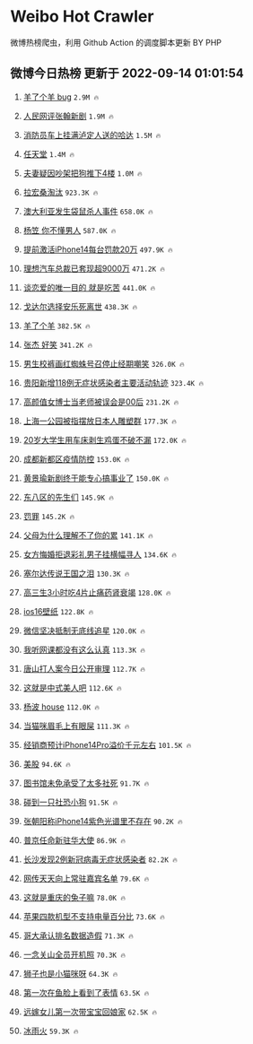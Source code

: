 # Weibo Hot Crawler 



微博热榜爬虫，利用 Github Action 的调度脚本更新 BY PHP 


## 微博今日热榜 更新于 2022-09-14 01:01:54 
1. [羊了个羊 bug](https://s.weibo.com/weibo?q=%E7%BE%8A%E4%BA%86%E4%B8%AA%E7%BE%8A%20bug&t=31&band_rank=1&Refer=top) `2.9M 🔥` 

1. [人民网评张翰新剧](https://s.weibo.com/weibo?q=%23%E4%BA%BA%E6%B0%91%E7%BD%91%E8%AF%84%E5%BC%A0%E7%BF%B0%E6%96%B0%E5%89%A7%23&t=31&band_rank=2&Refer=top) `1.9M 🔥` 

1. [消防员车上挂满泸定人送的哈达](https://s.weibo.com/weibo?q=%23%E6%B6%88%E9%98%B2%E5%91%98%E8%BD%A6%E4%B8%8A%E6%8C%82%E6%BB%A1%E6%B3%B8%E5%AE%9A%E4%BA%BA%E9%80%81%E7%9A%84%E5%93%88%E8%BE%BE%23&t=31&band_rank=3&Refer=top) `1.5M 🔥` 

1. [任天堂](https://s.weibo.com/weibo?q=%E4%BB%BB%E5%A4%A9%E5%A0%82&t=31&band_rank=4&Refer=top) `1.4M 🔥` 

1. [夫妻疑因吵架把狗推下4楼](https://s.weibo.com/weibo?q=%23%E5%A4%AB%E5%A6%BB%E7%96%91%E5%9B%A0%E5%90%B5%E6%9E%B6%E6%8A%8A%E7%8B%97%E6%8E%A8%E4%B8%8B4%E6%A5%BC%23&t=31&band_rank=5&Refer=top) `1.0M 🔥` 

1. [拉宏桑淘汰](https://s.weibo.com/weibo?q=%23%E6%8B%89%E5%AE%8F%E6%A1%91%E6%B7%98%E6%B1%B0%23&t=31&band_rank=6&Refer=top) `923.3K 🔥` 

1. [澳大利亚发生袋鼠杀人事件](https://s.weibo.com/weibo?q=%23%E6%BE%B3%E5%A4%A7%E5%88%A9%E4%BA%9A%E5%8F%91%E7%94%9F%E8%A2%8B%E9%BC%A0%E6%9D%80%E4%BA%BA%E4%BA%8B%E4%BB%B6%23&t=31&band_rank=7&Refer=top) `658.0K 🔥` 

1. [杨笠 你不懂男人](https://s.weibo.com/weibo?q=%23%E6%9D%A8%E7%AC%A0%20%E4%BD%A0%E4%B8%8D%E6%87%82%E7%94%B7%E4%BA%BA%23&t=31&band_rank=8&Refer=top) `587.0K 🔥` 

1. [提前激活iPhone14每台罚款20万](https://s.weibo.com/weibo?q=%23%E6%8F%90%E5%89%8D%E6%BF%80%E6%B4%BBiPhone14%E6%AF%8F%E5%8F%B0%E7%BD%9A%E6%AC%BE20%E4%B8%87%23&t=31&band_rank=9&Refer=top) `497.9K 🔥` 

1. [理想汽车总裁已套现超9000万](https://s.weibo.com/weibo?q=%23%E7%90%86%E6%83%B3%E6%B1%BD%E8%BD%A6%E6%80%BB%E8%A3%81%E5%B7%B2%E5%A5%97%E7%8E%B0%E8%B6%859000%E4%B8%87%23&t=31&band_rank=10&Refer=top) `471.2K 🔥` 

1. [谈恋爱的唯一目的 就是吃苦](https://s.weibo.com/weibo?q=%23%E8%B0%88%E6%81%8B%E7%88%B1%E7%9A%84%E5%94%AF%E4%B8%80%E7%9B%AE%E7%9A%84%20%E5%B0%B1%E6%98%AF%E5%90%83%E8%8B%A6%23&t=31&band_rank=11&Refer=top) `441.0K 🔥` 

1. [戈达尔选择安乐死离世](https://s.weibo.com/weibo?q=%23%E6%88%88%E8%BE%BE%E5%B0%94%E9%80%89%E6%8B%A9%E5%AE%89%E4%B9%90%E6%AD%BB%E7%A6%BB%E4%B8%96%23&t=31&band_rank=12&Refer=top) `438.3K 🔥` 

1. [羊了个羊](https://s.weibo.com/weibo?q=%23%E7%BE%8A%E4%BA%86%E4%B8%AA%E7%BE%8A%23&t=31&band_rank=13&Refer=top) `382.5K 🔥` 

1. [张杰 好笑](https://s.weibo.com/weibo?q=%23%E5%BC%A0%E6%9D%B0%20%E5%A5%BD%E7%AC%91%23&t=31&band_rank=14&Refer=top) `341.2K 🔥` 

1. [男生校裤画红蜘蛛号召停止经期嘲笑](https://s.weibo.com/weibo?q=%23%E7%94%B7%E7%94%9F%E6%A0%A1%E8%A3%A4%E7%94%BB%E7%BA%A2%E8%9C%98%E8%9B%9B%E5%8F%B7%E5%8F%AC%E5%81%9C%E6%AD%A2%E7%BB%8F%E6%9C%9F%E5%98%B2%E7%AC%91%23&t=31&band_rank=15&Refer=top) `326.0K 🔥` 

1. [贵阳新增118例无症状感染者主要活动轨迹](https://s.weibo.com/weibo?q=%23%E8%B4%B5%E9%98%B3%E6%96%B0%E5%A2%9E118%E4%BE%8B%E6%97%A0%E7%97%87%E7%8A%B6%E6%84%9F%E6%9F%93%E8%80%85%E4%B8%BB%E8%A6%81%E6%B4%BB%E5%8A%A8%E8%BD%A8%E8%BF%B9%23&t=31&band_rank=16&Refer=top) `323.4K 🔥` 

1. [高颜值女博士当老师被误会是00后](https://s.weibo.com/weibo?q=%23%E9%AB%98%E9%A2%9C%E5%80%BC%E5%A5%B3%E5%8D%9A%E5%A3%AB%E5%BD%93%E8%80%81%E5%B8%88%E8%A2%AB%E8%AF%AF%E4%BC%9A%E6%98%AF00%E5%90%8E%23&t=31&band_rank=17&Refer=top) `231.2K 🔥` 

1. [上海一公园被指摆放日本人雕塑群](https://s.weibo.com/weibo?q=%23%E4%B8%8A%E6%B5%B7%E4%B8%80%E5%85%AC%E5%9B%AD%E8%A2%AB%E6%8C%87%E6%91%86%E6%94%BE%E6%97%A5%E6%9C%AC%E4%BA%BA%E9%9B%95%E5%A1%91%E7%BE%A4%23&t=31&band_rank=18&Refer=top) `177.3K 🔥` 

1. [20岁大学生用车床剥生鸡蛋不破不漏](https://s.weibo.com/weibo?q=%2320%E5%B2%81%E5%A4%A7%E5%AD%A6%E7%94%9F%E7%94%A8%E8%BD%A6%E5%BA%8A%E5%89%A5%E7%94%9F%E9%B8%A1%E8%9B%8B%E4%B8%8D%E7%A0%B4%E4%B8%8D%E6%BC%8F%23&t=31&band_rank=19&Refer=top) `172.0K 🔥` 

1. [成都新都区疫情防控](https://s.weibo.com/weibo?q=%E6%88%90%E9%83%BD%E6%96%B0%E9%83%BD%E5%8C%BA%E7%96%AB%E6%83%85%E9%98%B2%E6%8E%A7&t=31&band_rank=20&Refer=top) `153.0K 🔥` 

1. [黄景瑜新剧终于能专心搞事业了](https://s.weibo.com/weibo?q=%23%E9%BB%84%E6%99%AF%E7%91%9C%E6%96%B0%E5%89%A7%E7%BB%88%E4%BA%8E%E8%83%BD%E4%B8%93%E5%BF%83%E6%90%9E%E4%BA%8B%E4%B8%9A%E4%BA%86%23&t=31&band_rank=21&Refer=top) `150.0K 🔥` 

1. [东八区的先生们](https://s.weibo.com/weibo?q=%E4%B8%9C%E5%85%AB%E5%8C%BA%E7%9A%84%E5%85%88%E7%94%9F%E4%BB%AC&t=31&band_rank=22&Refer=top) `145.9K 🔥` 

1. [罚罪](https://s.weibo.com/weibo?q=%23%E7%BD%9A%E7%BD%AA%23&t=31&band_rank=23&Refer=top) `145.2K 🔥` 

1. [父母为什么理解不了你的累](https://s.weibo.com/weibo?q=%23%E7%88%B6%E6%AF%8D%E4%B8%BA%E4%BB%80%E4%B9%88%E7%90%86%E8%A7%A3%E4%B8%8D%E4%BA%86%E4%BD%A0%E7%9A%84%E7%B4%AF%23&t=31&band_rank=24&Refer=top) `141.1K 🔥` 

1. [女方悔婚拒退彩礼男子挂横幅寻人](https://s.weibo.com/weibo?q=%23%E5%A5%B3%E6%96%B9%E6%82%94%E5%A9%9A%E6%8B%92%E9%80%80%E5%BD%A9%E7%A4%BC%E7%94%B7%E5%AD%90%E6%8C%82%E6%A8%AA%E5%B9%85%E5%AF%BB%E4%BA%BA%23&t=31&band_rank=25&Refer=top) `134.6K 🔥` 

1. [塞尔达传说王国之泪](https://s.weibo.com/weibo?q=%23%E5%A1%9E%E5%B0%94%E8%BE%BE%E4%BC%A0%E8%AF%B4%E7%8E%8B%E5%9B%BD%E4%B9%8B%E6%B3%AA%23&t=31&band_rank=26&Refer=top) `130.3K 🔥` 

1. [高三生3小时吃4片止痛药肾衰竭](https://s.weibo.com/weibo?q=%23%E9%AB%98%E4%B8%89%E7%94%9F3%E5%B0%8F%E6%97%B6%E5%90%834%E7%89%87%E6%AD%A2%E7%97%9B%E8%8D%AF%E8%82%BE%E8%A1%B0%E7%AB%AD%23&t=31&band_rank=27&Refer=top) `128.0K 🔥` 

1. [ios16壁纸](https://s.weibo.com/weibo?q=ios16%E5%A3%81%E7%BA%B8&t=31&band_rank=28&Refer=top) `122.8K 🔥` 

1. [微信坚决抵制无底线追星](https://s.weibo.com/weibo?q=%23%E5%BE%AE%E4%BF%A1%E5%9D%9A%E5%86%B3%E6%8A%B5%E5%88%B6%E6%97%A0%E5%BA%95%E7%BA%BF%E8%BF%BD%E6%98%9F%23&t=31&band_rank=29&Refer=top) `120.0K 🔥` 

1. [我听网课都没有这么认真](https://s.weibo.com/weibo?q=%23%E6%88%91%E5%90%AC%E7%BD%91%E8%AF%BE%E9%83%BD%E6%B2%A1%E6%9C%89%E8%BF%99%E4%B9%88%E8%AE%A4%E7%9C%9F%23&t=31&band_rank=30&Refer=top) `113.3K 🔥` 

1. [唐山打人案今日公开审理](https://s.weibo.com/weibo?q=%23%E5%94%90%E5%B1%B1%E6%89%93%E4%BA%BA%E6%A1%88%E4%BB%8A%E6%97%A5%E5%85%AC%E5%BC%80%E5%AE%A1%E7%90%86%23&t=31&band_rank=31&Refer=top) `112.7K 🔥` 

1. [这就是中式美人吧](https://s.weibo.com/weibo?q=%23%E8%BF%99%E5%B0%B1%E6%98%AF%E4%B8%AD%E5%BC%8F%E7%BE%8E%E4%BA%BA%E5%90%A7%23&t=31&band_rank=32&Refer=top) `112.6K 🔥` 

1. [杨波 house](https://s.weibo.com/weibo?q=%23%E6%9D%A8%E6%B3%A2%20house%23&t=31&band_rank=33&Refer=top) `112.0K 🔥` 

1. [当猫咪眉毛上有眼屎](https://s.weibo.com/weibo?q=%23%E5%BD%93%E7%8C%AB%E5%92%AA%E7%9C%89%E6%AF%9B%E4%B8%8A%E6%9C%89%E7%9C%BC%E5%B1%8E%23&t=31&band_rank=34&Refer=top) `111.3K 🔥` 

1. [经销商预计iPhone14Pro溢价千元左右](https://s.weibo.com/weibo?q=%23%E7%BB%8F%E9%94%80%E5%95%86%E9%A2%84%E8%AE%A1iPhone14Pro%E6%BA%A2%E4%BB%B7%E5%8D%83%E5%85%83%E5%B7%A6%E5%8F%B3%23&t=31&band_rank=35&Refer=top) `101.5K 🔥` 

1. [美股](https://s.weibo.com/weibo?q=%E7%BE%8E%E8%82%A1&t=31&band_rank=36&Refer=top) `94.6K 🔥` 

1. [图书馆未免承受了太多社死](https://s.weibo.com/weibo?q=%23%E5%9B%BE%E4%B9%A6%E9%A6%86%E6%9C%AA%E5%85%8D%E6%89%BF%E5%8F%97%E4%BA%86%E5%A4%AA%E5%A4%9A%E7%A4%BE%E6%AD%BB%23&t=31&band_rank=37&Refer=top) `91.7K 🔥` 

1. [碰到一只社恐小狗](https://s.weibo.com/weibo?q=%23%E7%A2%B0%E5%88%B0%E4%B8%80%E5%8F%AA%E7%A4%BE%E6%81%90%E5%B0%8F%E7%8B%97%23&t=31&band_rank=38&Refer=top) `91.5K 🔥` 

1. [张朝阳称iPhone14紫色光谱里不存在](https://s.weibo.com/weibo?q=%23%E5%BC%A0%E6%9C%9D%E9%98%B3%E7%A7%B0iPhone14%E7%B4%AB%E8%89%B2%E5%85%89%E8%B0%B1%E9%87%8C%E4%B8%8D%E5%AD%98%E5%9C%A8%23&t=31&band_rank=39&Refer=top) `90.2K 🔥` 

1. [普京任命新驻华大使](https://s.weibo.com/weibo?q=%23%E6%99%AE%E4%BA%AC%E4%BB%BB%E5%91%BD%E6%96%B0%E9%A9%BB%E5%8D%8E%E5%A4%A7%E4%BD%BF%23&t=31&band_rank=40&Refer=top) `86.9K 🔥` 

1. [长沙发现2例新冠病毒无症状感染者](https://s.weibo.com/weibo?q=%23%E9%95%BF%E6%B2%99%E5%8F%91%E7%8E%B02%E4%BE%8B%E6%96%B0%E5%86%A0%E7%97%85%E6%AF%92%E6%97%A0%E7%97%87%E7%8A%B6%E6%84%9F%E6%9F%93%E8%80%85%23&t=31&band_rank=41&Refer=top) `82.2K 🔥` 

1. [网传天天向上常驻嘉宾名单](https://s.weibo.com/weibo?q=%23%E7%BD%91%E4%BC%A0%E5%A4%A9%E5%A4%A9%E5%90%91%E4%B8%8A%E5%B8%B8%E9%A9%BB%E5%98%89%E5%AE%BE%E5%90%8D%E5%8D%95%23&t=31&band_rank=42&Refer=top) `79.6K 🔥` 

1. [这就是重庆的兔子嘛](https://s.weibo.com/weibo?q=%23%E8%BF%99%E5%B0%B1%E6%98%AF%E9%87%8D%E5%BA%86%E7%9A%84%E5%85%94%E5%AD%90%E5%98%9B%23&t=31&band_rank=43&Refer=top) `78.0K 🔥` 

1. [苹果四款机型不支持电量百分比](https://s.weibo.com/weibo?q=%23%E8%8B%B9%E6%9E%9C%E5%9B%9B%E6%AC%BE%E6%9C%BA%E5%9E%8B%E4%B8%8D%E6%94%AF%E6%8C%81%E7%94%B5%E9%87%8F%E7%99%BE%E5%88%86%E6%AF%94%23&t=31&band_rank=44&Refer=top) `73.6K 🔥` 

1. [哥大承认排名数据造假](https://s.weibo.com/weibo?q=%23%E5%93%A5%E5%A4%A7%E6%89%BF%E8%AE%A4%E6%8E%92%E5%90%8D%E6%95%B0%E6%8D%AE%E9%80%A0%E5%81%87%23&t=31&band_rank=45&Refer=top) `71.3K 🔥` 

1. [一念关山全员开机照](https://s.weibo.com/weibo?q=%23%E4%B8%80%E5%BF%B5%E5%85%B3%E5%B1%B1%E5%85%A8%E5%91%98%E5%BC%80%E6%9C%BA%E7%85%A7%23&t=31&band_rank=46&Refer=top) `70.3K 🔥` 

1. [狮子也是小猫咪呀](https://s.weibo.com/weibo?q=%23%E7%8B%AE%E5%AD%90%E4%B9%9F%E6%98%AF%E5%B0%8F%E7%8C%AB%E5%92%AA%E5%91%80%23&t=31&band_rank=47&Refer=top) `64.3K 🔥` 

1. [第一次在鱼脸上看到了表情](https://s.weibo.com/weibo?q=%23%E7%AC%AC%E4%B8%80%E6%AC%A1%E5%9C%A8%E9%B1%BC%E8%84%B8%E4%B8%8A%E7%9C%8B%E5%88%B0%E4%BA%86%E8%A1%A8%E6%83%85%23&t=31&band_rank=48&Refer=top) `63.5K 🔥` 

1. [远嫁女儿第一次带宝宝回娘家](https://s.weibo.com/weibo?q=%23%E8%BF%9C%E5%AB%81%E5%A5%B3%E5%84%BF%E7%AC%AC%E4%B8%80%E6%AC%A1%E5%B8%A6%E5%AE%9D%E5%AE%9D%E5%9B%9E%E5%A8%98%E5%AE%B6%23&t=31&band_rank=49&Refer=top) `62.5K 🔥` 

1. [冰雨火](https://s.weibo.com/weibo?q=%23%E5%86%B0%E9%9B%A8%E7%81%AB%23&t=31&band_rank=50&Refer=top) `59.3K 🔥` 

